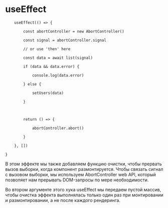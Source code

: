 # useEffect
```
    useEffect(() => {

        const abortController = new AbortController()

        const signal = abortController.signal

        // or use 'then' here

        const data = await list(signal)

        if (data && data.error) {

            console.log(data.error)

        } else {

            setUsers(data)

        }

  

        return () => {

            abortController.abort()

        }

    }, [])

}
```

В этом эффекте мы также добавляем функцию очистки, чтобы прервать вызов выборки, когда компонент размонтируется. Чтобы связать сигнал с вызовом выборки, мы используем AbortController web API, который позволяет нам прерывать DOM-запросы по мере необходимости.

Во втором аргументе этого хука useEffect мы передаем пустой массив, чтобы очистка эффекта выполнялась только один раз при монтировании и размонтировании, а не после каждого рендеринга.